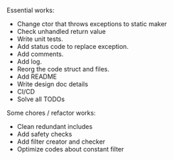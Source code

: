 Essential works:
* Change ctor that throws exceptions to static maker
* Check unhandled return value
* Write unit tests.
* Add status code to replace exception.
* Add comments.
* Add log.
* Reorg the code struct and files.
* Add README
* Write design doc details
* CI/CD
* Solve all TODOs


Some chores / refactor works:
* Clean redundant includes
* Add safety checks
* Add filter creator and checker
* Optimize codes about constant filter
